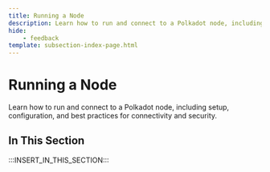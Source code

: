 ```yaml
---
title: Running a Node
description: Learn how to run and connect to a Polkadot node, including setup, configuration, and best practices for connectivity and security.
hide: 
    - feedback
template: subsection-index-page.html
---
```


# Running a Node

Learn how to run and connect to a Polkadot node, including setup, configuration, and best practices for connectivity and security.

## In This Section

:::INSERT_IN_THIS_SECTION:::